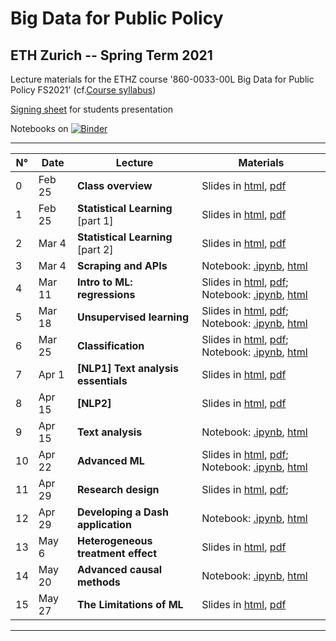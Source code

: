 # Big Data for Public Policy
## ETH Zurich -- Spring Term 2021

Lecture materials for the ETHZ course
'860-0033-00L Big Data for Public Policy FS2021' (cf.[Course syllabus](https://docs.google.com/document/d/1eviJuOoWUjoonxS1LvQJi1kMbmkNUulJtZ31542w100/edit?usp=sharing))

[Signing sheet](https://malkipp.github.io/big_data_policy_2021/students-presentations) for students presentation

Notebooks on [![Binder](https://mybinder.org/badge_logo.svg)](https://mybinder.org/v2/gh/MalkIPP/big_data_policy_2021/main)

--------------------

| N°| Date    | Lecture |Materials |
|---------|---------|---------|----------|
|0|Feb 25 |**Class overview** | Slides in [html](https://malkipp.github.io/big_data_policy_2021/slides/0_overview.html), [pdf](https://raw.githubusercontent.com/MalkIPP/big_data_policy_2021/main/slides/0_overview.pdf)|
|1|Feb 25 |**Statistical Learning** [part 1] | Slides in [html](https://malkipp.github.io/big_data_policy_2021/slides/1-statistical-learning-part1.html), [pdf](https://raw.githubusercontent.com/MalkIPP/big_data_policy_2021/main/slides/1-statistical-learning-part1.pdf)|
|2|Mar 4 |**Statistical Learning** [part 2] | Slides in [html](https://malkipp.github.io/big_data_policy_2021/slides/1-statistical-learning-part2.html), [pdf](https://raw.githubusercontent.com/MalkIPP/big_data_policy_2021/main/slides/1-statistical-learning-part2.pdf)|
|3|Mar 4 |**Scraping and APIs**  | Notebook: [.ipynb](https://github.com/MalkIPP/big_data_policy_2021/blob/main/notebooks/w2-data-collection.ipynb), [html](https://malkipp.github.io/big_data_policy_2021/notebooks/w2-data-collection.html)|
|4|Mar 11 |**Intro to ML: regressions**  | Slides in [html](), [pdf](); Notebook: [.ipynb](https://github.com/MalkIPP/big_data_policy_2021/blob/main/notebooks/w3-ML-regressions.ipynb), [html](https://malkipp.github.io/big_data_policy_2021/notebooks/w3-ML-regressions.html)|
|5|Mar 18 |**Unsupervised learning**  | Slides in [html](), [pdf](); Notebook: [.ipynb](), [html]()|
|6|Mar 25 |**Classification**  | Slides in [html](), [pdf](); Notebook: [.ipynb](), [html]()|
|7|Apr 1 |**[NLP1] Text analysis essentials**  | Slides in [html](), [pdf]()|
|8|Apr 15 |**[NLP2]**  | Slides in [html](), [pdf]()|
|9|Apr 15 |**Text analysis**  |  Notebook: [.ipynb](), [html]()|
|10|Apr 22 |**Advanced ML**  | Slides in [html](), [pdf](); Notebook: [.ipynb](), [html]()|
|11|Apr 29 |**Research design**  | Slides in [html](), [pdf](); |
|12|Apr 29 |**Developing a Dash application**  |  Notebook: [.ipynb](), [html]()|
|13|May 6 |**Heterogeneous treatment effect**  | Slides in [html](), [pdf]()|
|14|May 20 |**Advanced causal methods**   | Notebook: [.ipynb](), [html]()|
|15|May 27 |**The Limitations of ML**     | Slides in [html](), [pdf]()|

--------------------
